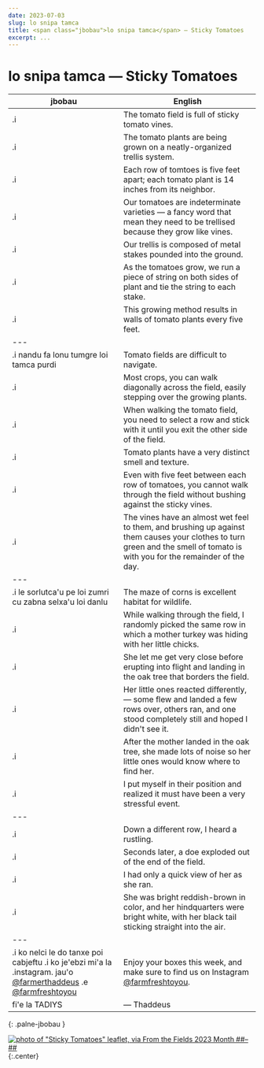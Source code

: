 ```yaml
---
date: 2023-07-03
slug: lo snipa tamca
title: <span class="jbobau">lo snipa tamca</span> — Sticky Tomatoes
excerpt: ...
---
```


# <span class="jbobau">lo snipa tamca</span> — Sticky Tomatoes

| jbobau | English
|-|-
| .i | The tomato field is full of sticky tomato vines.
| .i | The tomato plants are being grown on a neatly-organized trellis system.
| .i | Each row of tomtoes is five feet apart; each tomato plant is 14 inches from its neighbor.
| .i | Our tomatoes are indeterminate varieties — a fancy word that mean they need to be trellised because they grow like vines.
| .i | Our trellis is composed of metal stakes pounded into the ground.
| .i | As the tomatoes grow, we run a piece of string on both sides of plant and tie the string to each stake.
| .i | This growing method results in walls of tomato plants every five feet.
|---
| .i nandu fa lonu tumgre loi tamca purdi | Tomato fields are difficult to navigate.
| .i | Most crops, you can walk diagonally across the field, easily stepping over the growing plants.
| .i | When walking the tomato field, you need to select a row and stick with it until you exit the other side of the field.
| .i | Tomato plants have a very distinct smell and texture.
| .i | Even with five feet between each row of tomatoes, you cannot walk through the field without bushing against the sticky vines.
| .i | The vines have an almost wet feel to them, and brushing up against them causes your clothes to turn green and the smell of tomato is with you for the remainder of the day.
|---
| .i le sorlutca'u pe loi zumri cu zabna selxa'u loi danlu | The maze of corns is excellent habitat for wildlife.
| .i | While walking through the field, I randomly picked the same row in which a mother turkey was hiding with her little chicks.
| .i | She let me get very close before erupting into flight and landing in the oak tree that borders the field.
| .i | Her little ones reacted differently, — some flew and landed a few rows over, others ran, and one stood completely still and hoped I didn't see it.
| .i | After the mother landed in the oak tree, she made lots of noise so her little ones would know where to find her.
| .i | I put myself in their position and realized it must have been a very stressful event.
|---
| .i | Down a different row, I heard a rustling.
| .i | Seconds later, a doe exploded out of the end of the field.
| .i | I had only a quick view of her as she ran.
| .i | She was bright reddish-brown in color, and her hindquarters were bright white, with her black tail sticking straight into the air.
|---
| .i ko nelci le do tanxe poi cabjeftu .i ko je'ebzi mi'a la .instagram. jau'o [@farmerthaddeus] .e [@farmfreshtoyou] | Enjoy your boxes this week, and make sure to find us on Instagram [@farmfreshtoyou].
| fi'e la TADIYS | — Thaddeus
{: .palne-jbobau }

[![photo of "Sticky Tomatoes" leaflet, via _From the Fields_ 2023 Month ##–##](https://i.imgur.com/vuAt3tr.jpg)](https://i.imgur.com/vuAt3tr.jpg)
{:.center}

[@farmerthaddeus]: https://instagram.com/farmerthaddeus
[@farmfreshtoyou]: https://instagram.com/farmfreshtoyou
